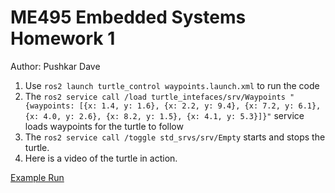 # ME495 Embedded Systems Homework 1
Author: Pushkar Dave
1. Use `ros2 launch turtle_control waypoints.launch.xml` to run the code
2. The `ros2 service call /load turtle_intefaces/srv/Waypoints "{waypoints: [{x: 1.4, y: 1.6}, {x: 2.2, y: 9.4}, {x: 7.2, y: 6.1}, {x: 4.0, y: 2.6}, {x: 8.2, y: 1.5}, {x: 4.1, y: 5.3}]}"` service loads waypoints for the turtle to follow
3. The `ros2 service call /toggle std_srvs/srv/Empty` starts and stops the turtle.
4. Here is a video of the turtle in action.

[Example Run](https://github.com/ME495-EmbeddedSystems/homework-1-rdlynx19/issues/1#issue-2569357710)
